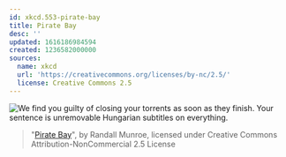```yaml
---
id: xkcd.553-pirate-bay
title: Pirate Bay
desc: ''
updated: 1616186984594
created: 1236582000000
sources:
  name: xkcd
  url: 'https://creativecommons.org/licenses/by-nc/2.5/'
  license: Creative Commons 2.5
---
```

![We find you guilty of closing your torrents as soon as they finish.  Your sentence is unremovable Hungarian subtitles on everything.](https://imgs.xkcd.com/comics/pirate_bay.png)
> "[Pirate Bay](https://xkcd.com/553/)", by Randall Munroe, licensed under Creative Commons Attribution-NonCommercial 2.5 License
